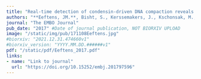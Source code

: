 ```yaml
---
title: "Real-time detection of condensin-driven DNA compaction reveals a multistep binding mechanism"
authors: "**Eeftens, JM.**, Bisht, S., Kerssemakers, J., Kschonsak, M., Haering, CH., Dekker, C."
journal: "The EMBO Journal"
pub_date: "2017" #Date of journal publication, NOT BIORXIV UPLOAD
image: "/static/img/pub/171108Eeftens.jpg"
#biorxiv: "2021.12.31.474660v1"
#biorxiv_version: "YYYY.MM.DD.######v1"
pdf: "/static/pdf/Eeftens_2017.pdf"
links:
- name: "Link to journal"
  url: "https://doi.org/10.15252/embj.201797596"
---
```

